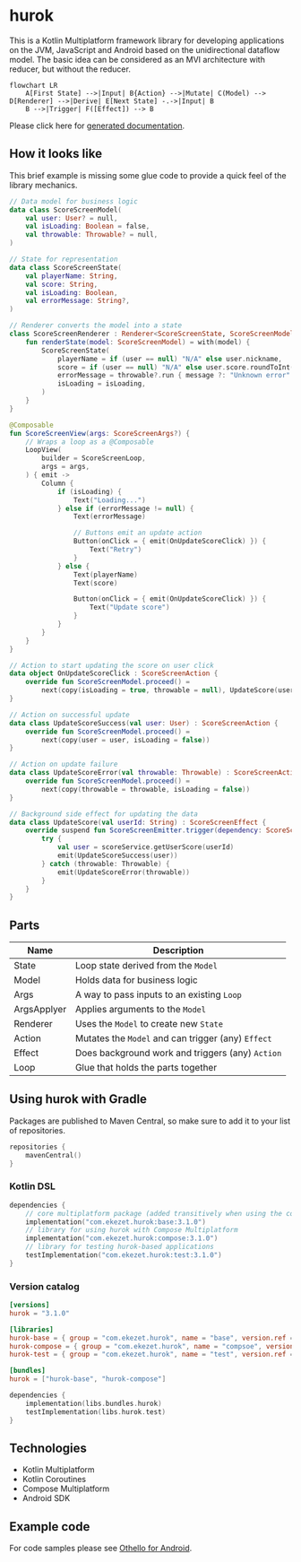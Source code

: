 # hurok

This is a Kotlin Multiplatform framework library for developing applications on the JVM, JavaScript and Android based on
the unidirectional dataflow model. The basic idea can be considered as an MVI architecture with reducer, but without the reducer.

```mermaid
flowchart LR
    A[First State] -->|Input| B{Action} -->|Mutate| C(Model) --> D[Renderer] -->|Derive| E[Next State] -.->|Input| B
    B -->|Trigger| F([Effect]) --> B
```

Please click here for [generated documentation](https://atomgomba.github.io/hurok/).

## How it looks like

This brief example is missing some glue code to provide a quick feel of the library mechanics.

```kotlin
// Data model for business logic
data class ScoreScreenModel(
    val user: User? = null,
    val isLoading: Boolean = false,
    val throwable: Throwable? = null,
)

// State for representation
data class ScoreScreenState(
    val playerName: String,
    val score: String,
    val isLoading: Boolean,
    val errorMessage: String?,
)

// Renderer converts the model into a state
class ScoreScreenRenderer : Renderer<ScoreScreenState, ScoreScreenModel> {
    fun renderState(model: ScoreScreenModel) = with(model) {
        ScoreScreenState(
            playerName = if (user == null) "N/A" else user.nickname,
            score = if (user == null) "N/A" else user.score.roundToInt().toString(),
            errorMessage = throwable?.run { message ?: "Unknown error" },
            isLoading = isLoading,
        )
    }
}

@Composable
fun ScoreScreenView(args: ScoreScreenArgs?) {
    // Wraps a loop as a @Composable
    LoopView(
        builder = ScoreScreenLoop,
        args = args,
    ) { emit ->
        Column {
            if (isLoading) {
                Text("Loading...")
            } else if (errorMessage != null) {
                Text(errorMessage)

                // Buttons emit an update action
                Button(onClick = { emit(OnUpdateScoreClick) }) {
                    Text("Retry")
                }
            } else {
                Text(playerName)
                Text(score)

                Button(onClick = { emit(OnUpdateScoreClick) }) {
                    Text("Update score")
                }
            }
        }
    }
}

// Action to start updating the score on user click
data object OnUpdateScoreClick : ScoreScreenAction {
    override fun ScoreScreenModel.proceed() =
        next(copy(isLoading = true, throwable = null), UpdateScore(user.id))
}

// Action on successful update
data class UpdateScoreSuccess(val user: User) : ScoreScreenAction {
    override fun ScoreScreenModel.proceed() =
        next(copy(user = user, isLoading = false))
}

// Action on update failure
data class UpdateScoreError(val throwable: Throwable) : ScoreScreenAction {
    override fun ScoreScreenModel.proceed() =
        next(copy(throwable = throwable, isLoading = false))
}

// Background side effect for updating the data
data class UpdateScore(val userId: String) : ScoreScreenEffect {
    override suspend fun ScoreScreenEmitter.trigger(dependency: ScoreScreenDependencv) {
        try {
            val user = scoreService.getUserScore(userId)
            emit(UpdateScoreSuccess(user))
        } catch (throwable: Throwable) {
            emit(UpdateScoreError(throwable))
        }
    }
}
```

## Parts

| Name        | Description                                        |
|-------------|----------------------------------------------------|
| State       | Loop state derived from the `Model`                |
| Model       | Holds data for business logic                      |
| Args        | A way to pass inputs to an existing `Loop`         |
| ArgsApplyer | Applies arguments to the `Model`                   |
| Renderer    | Uses the `Model` to create new `State`             |
| Action      | Mutates the `Model` and can trigger (any) `Effect` |
| Effect      | Does background work and triggers (any) `Action`   |
| Loop        | Glue that holds the parts together                 |

## Using hurok with Gradle

Packages are published to Maven Central, so make sure to add it to your list of repositories.

```kts
repositories {
    mavenCentral()
}
```

### Kotlin DSL

```kotlin
dependencies {
    // core multiplatform package (added transitively when using the compose package below)
    implementation("com.ekezet.hurok:base:3.1.0")
    // library for using hurok with Compose Multiplatform
    implementation("com.ekezet.hurok:compose:3.1.0")
    // library for testing hurok-based applications
    testImplementation("com.ekezet.hurok:test:3.1.0")
}
```

### Version catalog

```toml
[versions]
hurok = "3.1.0"

[libraries]
hurok-base = { group = "com.ekezet.hurok", name = "base", version.ref = "hurok" }
hurok-compose = { group = "com.ekezet.hurok", name = "compsoe", version.ref = "hurok" }
hurok-test = { group = "com.ekezet.hurok", name = "test", version.ref = "hurok" }

[bundles]
hurok = ["hurok-base", "hurok-compose"]
```

```kotlin
dependencies {
    implementation(libs.bundles.hurok)
    testImplementation(libs.hurok.test)
}
```

## Technologies

* Kotlin Multiplatform
* Kotlin Coroutines
* Compose Multiplatform
* Android SDK

## Example code

For code samples please see [Othello for Android](https://github.com/atomgomba/othello).
